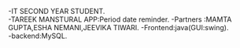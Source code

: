 -IT SECOND YEAR STUDENT.       
-TAREEK MANSTURAL APP:Period date reminder. 
-Partners :MAMTA GUPTA,ESHA NEMANI,JEEVIKA TIWARI. 
-Frontend:java(GUI:swing).  
-backend:MySQL.


